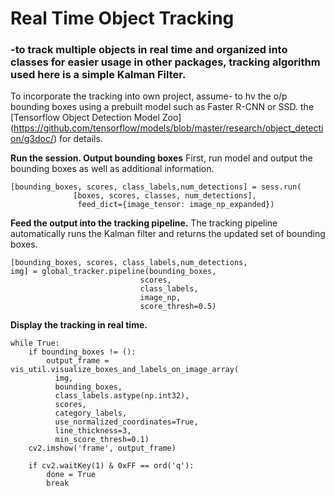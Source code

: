 # Real Time Object Tracking
### -to track multiple objects in real time and organized into classes for easier usage in other packages, tracking algorithm used here is a simple Kalman Filter.

To incorporate the tracking into own project,  assume- to hv the o/p bounding boxes using a prebuilt model such as Faster R-CNN or SSD. the [Tensorflow Object Detection Model Zoo] (https://github.com/tensorflow/models/blob/master/research/object_detection/g3doc/) for details.

**Run the session. Output bounding boxes**
First, run  model and output the bounding boxes as well as additional information.
```
[bounding_boxes, scores, class_labels,num_detections] = sess.run(
              [boxes, scores, classes, num_detections],
               feed_dict={image_tensor: image_np_expanded})
```


**Feed the output into the tracking pipeline.**
The tracking pipeline automatically runs the Kalman filter and returns the updated set of bounding boxes.
```
[bounding_boxes, scores, class_labels,num_detections,
img] = global_tracker.pipeline(bounding_boxes,
                             scores,
                             class_labels,
                             image_np,
                             score_thresh=0.5)
```
**Display the tracking in real time.**
```
while True:
    if bounding_boxes != ():    
        output_frame = vis_util.visualize_boxes_and_labels_on_image_array(
          img,
          bounding_boxes,
          class_labels.astype(np.int32),
          scores,
          category_labels,
          use_normalized_coordinates=True,
          line_thickness=3,
          min_score_thresh=0.1)
    cv2.imshow('frame', output_frame)

    if cv2.waitKey(1) & 0xFF == ord('q'):
        done = True
        break
```         
